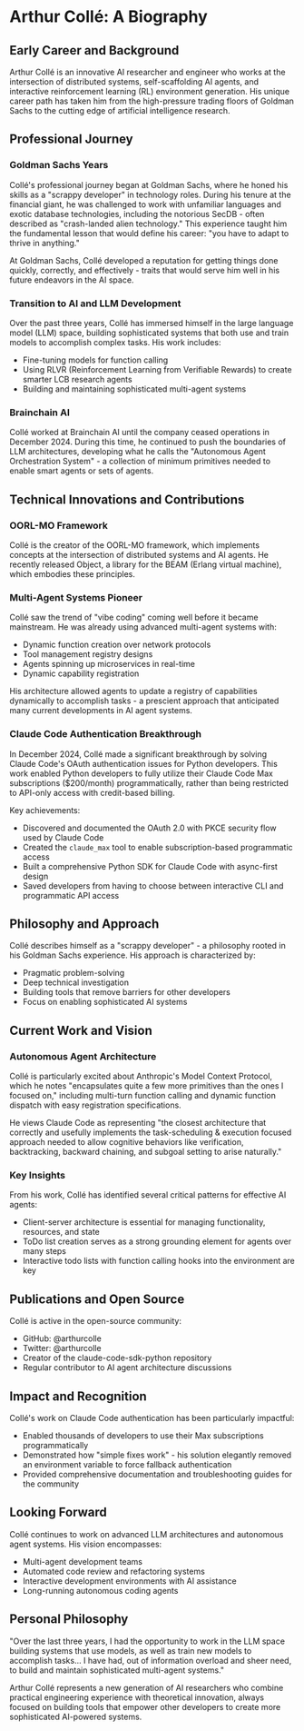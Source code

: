 # Arthur Collé: A Biography

## Early Career and Background

Arthur Collé is an innovative AI researcher and engineer who works at the intersection of distributed systems, self-scaffolding AI agents, and interactive reinforcement learning (RL) environment generation. His unique career path has taken him from the high-pressure trading floors of Goldman Sachs to the cutting edge of artificial intelligence research.

## Professional Journey

### Goldman Sachs Years

Collé's professional journey began at Goldman Sachs, where he honed his skills as a "scrappy developer" in technology roles. During his tenure at the financial giant, he was challenged to work with unfamiliar languages and exotic database technologies, including the notorious SecDB - often described as "crash-landed alien technology." This experience taught him the fundamental lesson that would define his career: "you have to adapt to thrive in anything."

At Goldman Sachs, Collé developed a reputation for getting things done quickly, correctly, and effectively - traits that would serve him well in his future endeavors in the AI space.

### Transition to AI and LLM Development

Over the past three years, Collé has immersed himself in the large language model (LLM) space, building sophisticated systems that both use and train models to accomplish complex tasks. His work includes:

- Fine-tuning models for function calling
- Using RLVR (Reinforcement Learning from Verifiable Rewards) to create smarter LCB research agents
- Building and maintaining sophisticated multi-agent systems

### Brainchain AI

Collé worked at Brainchain AI until the company ceased operations in December 2024. During this time, he continued to push the boundaries of LLM architectures, developing what he calls the "Autonomous Agent Orchestration System" - a collection of minimum primitives needed to enable smart agents or sets of agents.

## Technical Innovations and Contributions

### OORL-MO Framework

Collé is the creator of the OORL-MO framework, which implements concepts at the intersection of distributed systems and AI agents. He recently released Object, a library for the BEAM (Erlang virtual machine), which embodies these principles.

### Multi-Agent Systems Pioneer

Collé saw the trend of "vibe coding" coming well before it became mainstream. He was already using advanced multi-agent systems with:
- Dynamic function creation over network protocols
- Tool management registry designs
- Agents spinning up microservices in real-time
- Dynamic capability registration

His architecture allowed agents to update a registry of capabilities dynamically to accomplish tasks - a prescient approach that anticipated many current developments in AI agent systems.

### Claude Code Authentication Breakthrough

In December 2024, Collé made a significant breakthrough by solving Claude Code's OAuth authentication issues for Python developers. This work enabled Python developers to fully utilize their Claude Code Max subscriptions ($200/month) programmatically, rather than being restricted to API-only access with credit-based billing.

Key achievements:
- Discovered and documented the OAuth 2.0 with PKCE security flow used by Claude Code
- Created the `claude_max` tool to enable subscription-based programmatic access
- Built a comprehensive Python SDK for Claude Code with async-first design
- Saved developers from having to choose between interactive CLI and programmatic API access

## Philosophy and Approach

Collé describes himself as a "scrappy developer" - a philosophy rooted in his Goldman Sachs experience. His approach is characterized by:
- Pragmatic problem-solving
- Deep technical investigation
- Building tools that remove barriers for other developers
- Focus on enabling sophisticated AI systems

## Current Work and Vision

### Autonomous Agent Architecture

Collé is particularly excited about Anthropic's Model Context Protocol, which he notes "encapsulates quite a few more primitives than the ones I focused on," including multi-turn function calling and dynamic function dispatch with easy registration specifications.

He views Claude Code as representing "the closest architecture that correctly and usefully implements the task-scheduling & execution focused approach needed to allow cognitive behaviors like verification, backtracking, backward chaining, and subgoal setting to arise naturally."

### Key Insights

From his work, Collé has identified several critical patterns for effective AI agents:
- Client-server architecture is essential for managing functionality, resources, and state
- ToDo list creation serves as a strong grounding element for agents over many steps
- Interactive todo lists with function calling hooks into the environment are key

## Publications and Open Source

Collé is active in the open-source community:
- GitHub: @arthurcolle
- Twitter: @arthurcolle
- Creator of the claude-code-sdk-python repository
- Regular contributor to AI agent architecture discussions

## Impact and Recognition

Collé's work on Claude Code authentication has been particularly impactful:
- Enabled thousands of developers to use their Max subscriptions programmatically
- Demonstrated how "simple fixes work" - his solution elegantly removed an environment variable to force fallback authentication
- Provided comprehensive documentation and troubleshooting guides for the community

## Looking Forward

Collé continues to work on advanced LLM architectures and autonomous agent systems. His vision encompasses:
- Multi-agent development teams
- Automated code review and refactoring systems
- Interactive development environments with AI assistance
- Long-running autonomous coding agents

## Personal Philosophy

"Over the last three years, I had the opportunity to work in the LLM space building systems that use models, as well as train new models to accomplish tasks... I have had, out of information overload and sheer need, to build and maintain sophisticated multi-agent systems."

Arthur Collé represents a new generation of AI researchers who combine practical engineering experience with theoretical innovation, always focused on building tools that empower other developers to create more sophisticated AI-powered systems.